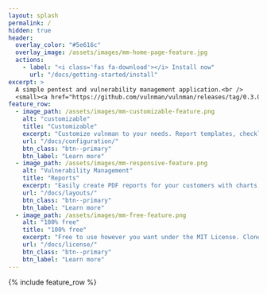 ```yaml
---
layout: splash
permalink: /
hidden: true
header:
  overlay_color: "#5e616c"
  overlay_image: /assets/images/mm-home-page-feature.jpg
  actions:
    - label: "<i class='fas fa-download'></i> Install now"
      url: "/docs/getting-started/install"
excerpt: >
  A simple pentest and vulnerability management application.<br />
  <small><a href="https://github.com/vulnman/vulnman/releases/tag/0.3.0">Latest release v0.3.0</a></small>
feature_row:
  - image_path: /assets/images/mm-customizable-feature.png
    alt: "customizable"
    title: "Customizable"
    excerpt: "Customize vulnman to your needs. Report templates, checklists and vulnerability templates and more."
    url: "/docs/configuration/"
    btn_class: "btn--primary"
    btn_label: "Learn more"
  - image_path: /assets/images/mm-responsive-feature.png
    alt: "Vulnerability Management"
    title: "Reports"
    excerpt: "Easily create PDF reports for your customers with charts, images and steps to reproduce a vulnerability."
    url: "/docs/layouts/"
    btn_class: "btn--primary"
    btn_label: "Learn more"
  - image_path: /assets/images/mm-free-feature.png
    alt: "100% free"
    title: "100% free"
    excerpt: "Free to use however you want under the MIT License. Clone it, fork it, customize it... whatever!"
    url: "/docs/license/"
    btn_class: "btn--primary"
    btn_label: "Learn more"      
---
```


{% include feature_row %}
